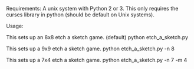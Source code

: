 Requirements:
A unix system with Python 2 or 3. This only requires the curses library in python (should be default on Unix systems).

Usage:

This sets up an 8x8 etch a sketch game. (default)
python etch_a_sketch.py

This sets up a 9x9 etch a sketch game.
python etch_a_sketch.py -n 8

This sets up a 7x4 etch a sketch game.
python etch_a_sketch.py -n 7 -m 4
